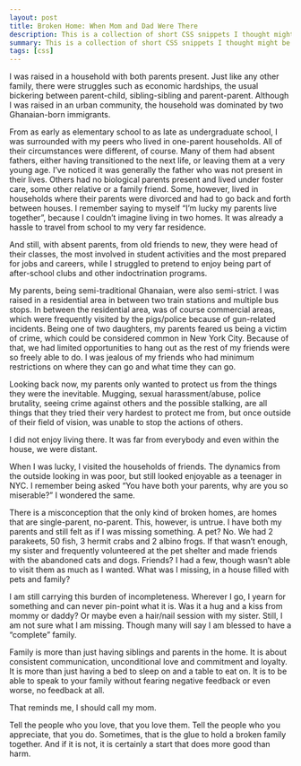 ```yaml
---
layout: post
title: Broken Home: When Mom and Dad Were There
description: This is a collection of short CSS snippets I thought might be useful for beginners
summary: This is a collection of short CSS snippets I thought might be useful for beginners.
tags: [css]
---
```


I was raised in a household with both parents present. Just like any other family, there were struggles such as economic hardships, the usual bickering between parent-child, sibling-sibling and parent-parent. Although I was raised in an urban community, the household was dominated by two Ghanaian-born immigrants.

From as early as elementary school to as late as undergraduate school, I was surrounded with my peers who lived in one-parent households. All of their circumstances were different, of course. Many of them had absent fathers, either having transitioned to the next life, or leaving them at a very  young age. I’ve noticed it was generally the father who was not present in their lives. Others had no biological parents present and lived under foster care, some other relative or a family friend. Some, however, lived in households where their parents were divorced and had to go back and forth between houses. I remember saying to myself “I’m lucky my parents live together”, because I couldn’t imagine living in two homes. It was already a hassle to travel from school to my very far residence.

And still, with absent parents, from old friends to new, they were head of their classes, the most involved in student activities and the most prepared for jobs and careers, while I struggled to pretend to enjoy being part of after-school clubs and other indoctrination programs.

My parents, being semi-traditional Ghanaian, were also semi-strict. I was raised in a residential area in between two train stations and multiple bus stops. In between the residential area, was of course commercial areas, which were frequently visited by the pigs/police because of gun-related incidents. Being one of two daughters, my parents feared us being a victim of crime, which could be considered common in New York City. Because of that, we had limited opportunities to hang out as the rest of my friends were so freely able to do. I was jealous of my friends who had minimum restrictions on where they can go and what time they can go.

Looking back now, my parents only wanted to protect us from the things they were the inevitable. Mugging, sexual harassment/abuse, police brutality, seeing crime against others and the possible stalking, are all things that they tried their very hardest to protect me from, but once outside of their field of vision, was unable to stop the actions of others.

I did not enjoy living there. It was far from everybody and even within the house, we were distant.

When I was lucky, I visited the households of friends. The dynamics from the outside looking in was poor, but still looked enjoyable as a teenager in NYC. I remember being asked “You have both your parents, why are you so miserable?” I wondered the same.

There is a misconception that the only kind of broken homes, are homes that are single-parent, no-parent. This, however, is untrue. I have both my parents and still felt as if I was missing something. A pet? No. We had 2 parakeets, 50 fish, 3 hermit crabs and 2 albino frogs. If that wasn’t enough, my sister and frequently volunteered at the pet shelter and made friends with the abandoned cats and dogs.   Friends? I had a few, though wasn’t able to visit them as much as I wanted. What was I missing, in a house filled with pets and family?

I am still carrying this burden of incompleteness. Wherever I go, I yearn for something and can never pin-point what it is. Was it a hug and a kiss from mommy or daddy? Or maybe even a hair/nail session with my sister. Still, I am not sure what I am missing. Though many will say I am blessed to have a “complete” family.

Family is more than just having siblings and parents in the home. It is about consistent communication, unconditional love and commitment and loyalty. It is more than just having a bed to sleep on and a table to eat on. It is to be able to speak to your family without fearing negative feedback or even worse, no feedback at all.

That reminds me, I should call my mom.

Tell the people who you love, that you love them. Tell the people who you appreciate, that you do. Sometimes, that is the glue to hold a broken family together. And if it is not, it is certainly a start that does more good than harm.
